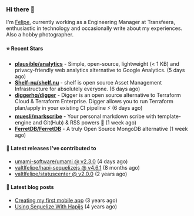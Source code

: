 ### Hi there 👋

I'm [Felipe](https://felipe.im), currently working as a Engineering Manager at Transfeera, enthusiastic in technology and occasionally write about my experiences. Also a hobby photographer.

#### ⭐ Recent Stars
- **[plausible/analytics](https://github.com/plausible/analytics)** - Simple, open-source, lightweight (&lt; 1 KB) and privacy-friendly web analytics alternative to Google Analytics. (5 days ago)
- **[Shelf-nu/shelf.nu](https://github.com/Shelf-nu/shelf.nu)** - shelf is open source Asset Management Infrastructure for absolutely everyone. (6 days ago)
- **[diggerhq/digger](https://github.com/diggerhq/digger)** - Digger is an open source alternative to Terraform Cloud &amp; Terraform Enterprise. Digger allows you to run Terraform plan/apply in your existing CI pipeline ⚡️   (6 days ago)
- **[muesli/markscribe](https://github.com/muesli/markscribe)** - Your personal markdown scribe with template-engine and Git(Hub) &amp; RSS powers 📜 (1 week ago)
- **[FerretDB/FerretDB](https://github.com/FerretDB/FerretDB)** - A truly Open Source MongoDB alternative (1 week ago)

#### 🚀 Latest releases I've contributed to


- [umami-software/umami @ v2.3.0](https://github.com/umami-software/umami/releases/tag/v2.3.0) (4 days ago)
- [valtlfelipe/hapi-sequelizejs @ v4.6.1](https://github.com/valtlfelipe/hapi-sequelizejs/releases/tag/v4.6.1) (8 months ago)
- [valtlfelipe/statuscenter @ v2.0.0](https://github.com/valtlfelipe/statuscenter/releases/tag/v2.0.0) (2 years ago)

#### 📄 Latest blog posts
- [Creating my first mobile app](https://felipe.im/posts/creating-my-first-mobile-app/) (3 years ago)
- [Using Sequelize With Hapijs](https://felipe.im/posts/using-sequelize-with-hapijs/) (4 years ago)